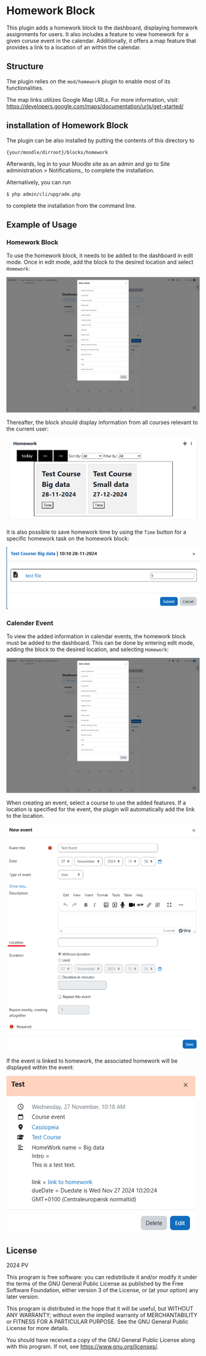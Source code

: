 # Homework Block #

This plugin adds a homework block to the dashboard, displaying homework assignments for users.
It also includes a feature to view homework for a given coruse event in the calendar.
Additionally, it offers a map feature that provides a link to a location of an  within the calendar.

## Structure ##

The plugin relies on the <code>mod/homework</code> plugin to enable most of its functionalities.

The map links utilizes Google Map URLs. For more information, visit: <https://developers.google.com/maps/documentation/urls/get-started/>

## installation of Homework Block ##

The plugin can be also installed by putting the contents of this directory to

    {your/moodle/dirroot}/blocks/homework

Afterwards, log in to your Moodle site as an admin and go to Site administration >
Notifications_ to complete the installation.

Alternatively, you can run

    $ php admin/cli/upgrade.php

to complete the installation from the command line.

## Example of Usage ##

### Homework Block ###
To use the homework block, it needs to be added to the dashboard in edit mode.
Once in edit mode, add the block to the desired location and select <code>Homework</code>:

![SetupHomeworkBlock](readme/SetupHomeworkBlock.png)

Thereafter, the block should display information from all courses relevant to the current user:

![HomeworkBlock](readme/HomeworkBlock.png)

It is also possible to save homework time by using the <code>Time</code> button for a specific homework task on the homework block:

![TimeOfHomework](readme/TimeOfHomework.png)

### Calender Event ###
To view the added information in calendar events, the homework block must be added to the dashboard.
This can be done by entering edit mode, adding the block to the desired location, and selecting <code>Homework</code>:

![SetupHomeworkBlock](readme/SetupHomeworkBlock.png)

When creating an event, select a course to use the added features.
If a location is specified for the event, the plugin will automatically add the link to the location.

![EventSetup](readme/EventSetup.png)

If the event is linked to homework, the associated homework will be displayed within the event:

![Event](readme/Event.png)

## License ##

2024 PV

This program is free software: you can redistribute it and/or modify it under
the terms of the GNU General Public License as published by the Free Software
Foundation, either version 3 of the License, or (at your option) any later
version.

This program is distributed in the hope that it will be useful, but WITHOUT ANY
WARRANTY; without even the implied warranty of MERCHANTABILITY or FITNESS FOR A
PARTICULAR PURPOSE.  See the GNU General Public License for more details.

You should have received a copy of the GNU General Public License along with
this program.  If not, see <https://www.gnu.org/licenses/>.

